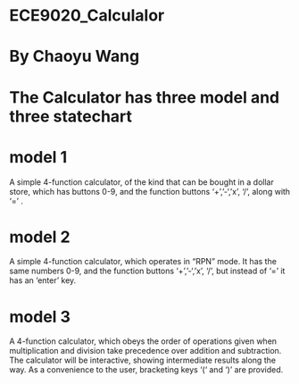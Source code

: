 # ECE9020_Calculalor

# By Chaoyu Wang

# The Calculator has three model and three statechart

# model 1
A simple 4-function calculator, of the kind that can be bought in a dollar store, which has buttons 0-9, and the function buttons ‘+’,’-‘,’x’, ‘/’,  along with ‘=’ . 
# model 2
A simple 4-function calculator, which operates in “RPN” mode.   It has the same numbers 0-9, and the function buttons ‘+’,’-‘,’x’, ‘/’,  but instead of ‘=’ it has an ‘enter’ key. 
# model 3
A 4-function calculator, which obeys the order of operations given when multiplication and division take precedence over addition and subtraction.  The calculator will be interactive, showing intermediate results along the way.  As a convenience to the user, bracketing keys  ‘(‘ and ‘)’ are provided.
